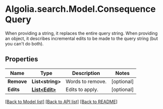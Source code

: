 # Algolia.search.Model.ConsequenceQuery
When providing a string, it replaces the entire query string. When providing an object, it describes incremental edits to be made to the query string (but you can't do both).

## Properties

Name | Type | Description | Notes
------------ | ------------- | ------------- | -------------
**Remove** | **List&lt;string&gt;** | Words to remove. | [optional] 
**Edits** | [**List&lt;Edit&gt;**](Edit.md) | Edits to apply. | [optional] 

[[Back to Model list]](../README.md#documentation-for-models) [[Back to API list]](../README.md#documentation-for-api-endpoints) [[Back to README]](../README.md)

